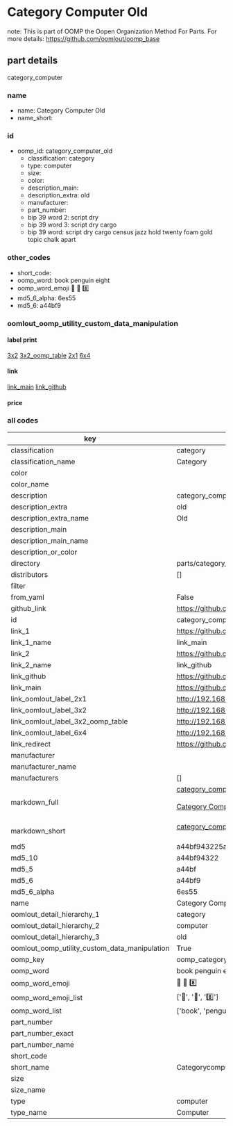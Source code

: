 # Category Computer Old  

note: This is part of OOMP the Oopen Organization Method For Parts. For more details: https://github.com/oomlout/oomp_base

##  part details
  



category_computer



### name
* name: Category Computer Old
* name_short: 
### id
* oomp_id: category_computer_old
  * classification: category
  * type: computer
  * size: 
  * color: 
  * description_main: 
  * description_extra: old
  * manufacturer: 
  * part_number: 
  * bip 39 word 2: script dry
  * bip 39 word 3: script dry cargo
  * bip 39 word: script dry cargo census jazz hold twenty foam gold topic chalk apart

### other_codes
* short_code: 
* oomp_word: book penguin eight
* oomp_word_emoji :book: :penguin: :eight:
* md5_6_alpha: 6es55
* md5_6: a44bf9






### oomlout_oomp_utility_custom_data_manipulation
#### label print
[3x2](http://192.168.1.245:1112/?label=oomp%206es55)
[3x2_oomp_table](http://192.168.1.108:1112/?label=oomp%206es55)
[2x1](http://192.168.1.242:1112/?label=oomp%206es55)
[6x4](http://192.168.1.55:1112/?label=oomp%206es55)    

#### link

[link_main](https://github.com/oomlout/oomlout_oomp_version_1_messy/tree/main/parts/category_computer_old) [link_github](https://github.com/oomlout/oomlout_oomp_version_1_messy/tree/main/parts/category_computer_old)                             

#### price







### all codes 
| key | value |  
| --- | --- |  
| classification | category |  
| classification_name | Category |  
| color |  |  
| color_name |  |  
| description | category_computer |  
| description_extra | old |  
| description_extra_name | Old |  
| description_main |  |  
| description_main_name |  |  
| description_or_color |   |  
| directory | parts/category_computer_old |  
| distributors | [] |  
| filter |  |  
| from_yaml | False |  
| github_link | https://github.com/oomlout/oomlout_oomp_part_src/tree/main/parts/category_computer_old |  
| id | category_computer_old |  
| link_1 | https://github.com/oomlout/oomlout_oomp_version_1_messy/tree/main/parts/category_computer_old |  
| link_1_name | link_main |  
| link_2 | https://github.com/oomlout/oomlout_oomp_version_1_messy/tree/main/parts/category_computer_old |  
| link_2_name | link_github |  
| link_github | https://github.com/oomlout/oomlout_oomp_version_1_messy/tree/main/parts/category_computer_old |  
| link_main | https://github.com/oomlout/oomlout_oomp_version_1_messy/tree/main/parts/category_computer_old |  
| link_oomlout_label_2x1 | http://192.168.1.242:1112/?label=oomp%206es55 |  
| link_oomlout_label_3x2 | http://192.168.1.245:1112/?label=oomp%206es55 |  
| link_oomlout_label_3x2_oomp_table | http://192.168.1.108:1112/?label=oomp%206es55 |  
| link_oomlout_label_6x4 | http://192.168.1.55:1112/?label=oomp%206es55 |  
| link_redirect | https://github.com/oomlout/oomlout_oomp_version_1_messy/tree/main/parts/category_computer_old |  
| manufacturer |  |  
| manufacturer_name |  |  
| manufacturers | [] |  
| markdown_full | [category_computer_old](none)<br>[](none)<br>[Category Computer Old](none)<br><br> |  
| markdown_short | [category_computer_old](none)<br><br> |  
| md5 | a44bf943225a1d65b23bb2544550ee0d |  
| md5_10 | a44bf94322 |  
| md5_5 | a44bf |  
| md5_6 | a44bf9 |  
| md5_6_alpha | 6es55 |  
| name | Category Computer Old |  
| oomlout_detail_hierarchy_1 | category |  
| oomlout_detail_hierarchy_2 | computer |  
| oomlout_detail_hierarchy_3 | old |  
| oomlout_oomp_utility_custom_data_manipulation | True |  
| oomp_key | oomp_category_computer_old |  
| oomp_word | book penguin eight |  
| oomp_word_emoji | :book: :penguin: :eight: |  
| oomp_word_emoji_list | [':book:', ':penguin:', ':eight:'] |  
| oomp_word_list | ['book', 'penguin', 'eight'] |  
| part_number |  |  
| part_number_exact |  |  
| part_number_name |  |  
| short_code |  |  
| short_name | Categorycomputer |  
| size |  |  
| size_name |  |  
| type | computer |  
| type_name | Computer |  
